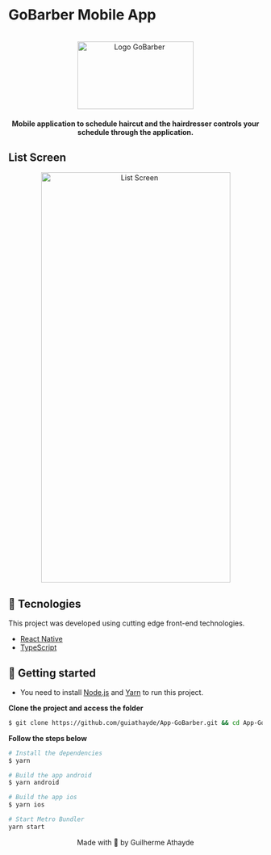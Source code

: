 # GoBarber Mobile App
<div align="center">
  <br />
  <img src="https://github.com/guiathayde/App-GoBarber/blob/master/res/gobarber-logo.png" alt="Logo GoBarber" width="230px" height="134px">
</div>
<h4 align="center">
  Mobile application to schedule haircut and the hairdresser controls your schedule through the application.
</h4>

## List Screen
<div align="center">
  <img src="https://github.com/guiathayde/App-GoBarber/blob/master/res/ListScreen.png" alt="List Screen" width="375px" height="812px">
</div>

## 🧪 Tecnologies

This project was developed using cutting edge front-end technologies.

- [React Native](https://reactnative.dev/)
- [TypeScript](https://www.typescriptlang.org/)

## 🚀 Getting started

- You need to install [Node.js](https://nodejs.org/en/download/) and [Yarn](https://yarnpkg.com/) to run this project.

**Clone the project and access the folder**

```bash
$ git clone https://github.com/guiathayde/App-GoBarber.git && cd App-GoBarber
```

**Follow the steps below**

```bash
# Install the dependencies
$ yarn

# Build the app android
$ yarn android

# Build the app ios
$ yarn ios

# Start Metro Bundler
yarn start
```

<p align="center">Made with 💜 by Guilherme Athayde</p>
